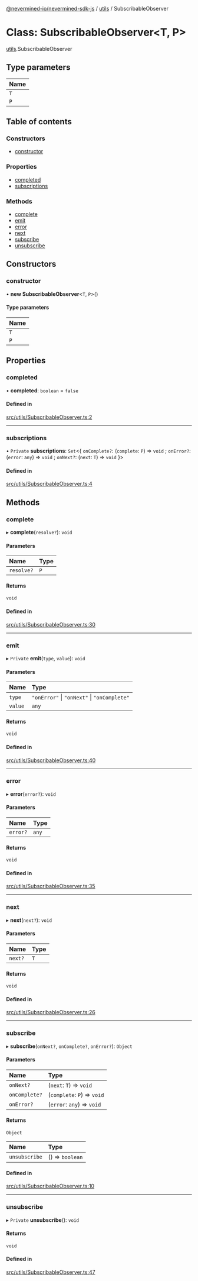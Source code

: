 [@nevermined-io/nevermined-sdk-js](../code-reference.md) / [utils](../modules/utils.md) / SubscribableObserver

# Class: SubscribableObserver<T, P\>

[utils](../modules/utils.md).SubscribableObserver

## Type parameters

| Name |
| :------ |
| `T` |
| `P` |

## Table of contents

### Constructors

- [constructor](utils.SubscribableObserver.md#constructor)

### Properties

- [completed](utils.SubscribableObserver.md#completed)
- [subscriptions](utils.SubscribableObserver.md#subscriptions)

### Methods

- [complete](utils.SubscribableObserver.md#complete)
- [emit](utils.SubscribableObserver.md#emit)
- [error](utils.SubscribableObserver.md#error)
- [next](utils.SubscribableObserver.md#next)
- [subscribe](utils.SubscribableObserver.md#subscribe)
- [unsubscribe](utils.SubscribableObserver.md#unsubscribe)

## Constructors

### constructor

• **new SubscribableObserver**<`T`, `P`\>()

#### Type parameters

| Name |
| :------ |
| `T` |
| `P` |

## Properties

### completed

• **completed**: `boolean` = `false`

#### Defined in

[src/utils/SubscribableObserver.ts:2](https://github.com/nevermined-io/sdk-js/blob/416920b/src/utils/SubscribableObserver.ts#L2)

___

### subscriptions

• `Private` **subscriptions**: `Set`<{ `onComplete?`: (`complete`: `P`) => `void` ; `onError?`: (`error`: `any`) => `void` ; `onNext?`: (`next`: `T`) => `void`  }\>

#### Defined in

[src/utils/SubscribableObserver.ts:4](https://github.com/nevermined-io/sdk-js/blob/416920b/src/utils/SubscribableObserver.ts#L4)

## Methods

### complete

▸ **complete**(`resolve?`): `void`

#### Parameters

| Name | Type |
| :------ | :------ |
| `resolve?` | `P` |

#### Returns

`void`

#### Defined in

[src/utils/SubscribableObserver.ts:30](https://github.com/nevermined-io/sdk-js/blob/416920b/src/utils/SubscribableObserver.ts#L30)

___

### emit

▸ `Private` **emit**(`type`, `value`): `void`

#### Parameters

| Name | Type |
| :------ | :------ |
| `type` | ``"onError"`` \| ``"onNext"`` \| ``"onComplete"`` |
| `value` | `any` |

#### Returns

`void`

#### Defined in

[src/utils/SubscribableObserver.ts:40](https://github.com/nevermined-io/sdk-js/blob/416920b/src/utils/SubscribableObserver.ts#L40)

___

### error

▸ **error**(`error?`): `void`

#### Parameters

| Name | Type |
| :------ | :------ |
| `error?` | `any` |

#### Returns

`void`

#### Defined in

[src/utils/SubscribableObserver.ts:35](https://github.com/nevermined-io/sdk-js/blob/416920b/src/utils/SubscribableObserver.ts#L35)

___

### next

▸ **next**(`next?`): `void`

#### Parameters

| Name | Type |
| :------ | :------ |
| `next?` | `T` |

#### Returns

`void`

#### Defined in

[src/utils/SubscribableObserver.ts:26](https://github.com/nevermined-io/sdk-js/blob/416920b/src/utils/SubscribableObserver.ts#L26)

___

### subscribe

▸ **subscribe**(`onNext?`, `onComplete?`, `onError?`): `Object`

#### Parameters

| Name | Type |
| :------ | :------ |
| `onNext?` | (`next`: `T`) => `void` |
| `onComplete?` | (`complete`: `P`) => `void` |
| `onError?` | (`error`: `any`) => `void` |

#### Returns

`Object`

| Name | Type |
| :------ | :------ |
| `unsubscribe` | () => `boolean` |

#### Defined in

[src/utils/SubscribableObserver.ts:10](https://github.com/nevermined-io/sdk-js/blob/416920b/src/utils/SubscribableObserver.ts#L10)

___

### unsubscribe

▸ `Private` **unsubscribe**(): `void`

#### Returns

`void`

#### Defined in

[src/utils/SubscribableObserver.ts:47](https://github.com/nevermined-io/sdk-js/blob/416920b/src/utils/SubscribableObserver.ts#L47)
